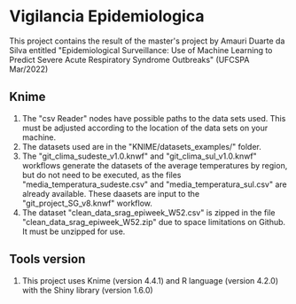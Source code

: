 # Vigilancia Epidemiologica
This project contains the result of the master's project by Amauri Duarte da Silva entitled "Epidemiological Surveillance: Use of Machine Learning to Predict Severe Acute Respiratory Syndrome Outbreaks" (UFCSPA Mar/2022)

## Knime
1) The "csv Reader" nodes have possible paths to the data sets used. This must be adjusted according to the location of the data sets on your machine. 
2) The datasets used are in the "KNIME/datasets_examples/" folder.
3) The "git_clima_sudeste_v1.0.knwf" and "git_clima_sul_v1.0.knwf" workflows generate the datasets of the average temperatures by region, but do not need to be executed, as the files "media_temperatura_sudeste.csv" and "media_temperatura_sul.csv" are already available. These daasets are input to the "git_project_SG_v8.knwf" workflow.
4) The dataset "clean_data_srag_epiweek_W52.csv" is zipped in the file "clean_data_srag_epiweek_W52.zip" due to space limitations on Github. It must be unzipped for use.

## Tools version
1) This project uses Knime (version 4.4.1) and R language (version 4.2.0) with the Shiny library (version 1.6.0)
